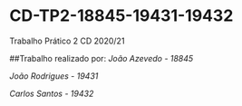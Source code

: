 # CD-TP2-18845-19431-19432
Trabalho Prático 2 CD 2020/21

##Trabalho realizado por:
_João Azevedo - 18845_

_João Rodrigues - 19431_

_Carlos Santos - 19432_
